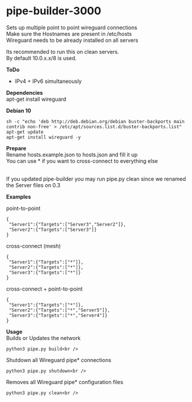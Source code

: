# pipe-builder-3000

Sets up multiple point to point wireguard connections<br />
Make sure the Hostnames are present in /etc/hosts<br />
Wireguard needs to be already installed on all servers<br />

Its recommended to run this on clean servers.<br />
By default 10.0.x.x/8 is used.

**ToDo**<br />
- IPv4 + IPv6 simultaneously

**Dependencies**<br />
apt-get install wireguard

**Debian 10**<br />
```
sh -c "echo 'deb http://deb.debian.org/debian buster-backports main contrib non-free' > /etc/apt/sources.list.d/buster-backports.list"
apt-get update
apt-get install wireguard -y
```

**Prepare**<br />
Rename hosts.example.json to hosts.json and fill it up<br />
You can use * if you want to cross-connect to everything else<br /><br />

If you updated pipe-builder you may run pipe.py clean since we renamed the Server files on 0.3<br />

**Examples**<br />

point-to-point<br />
```
{
 "Server1":{"Targets":["Server3","Server2"]},
 "Server2":{"Targets":["Server3"]}
}
```

cross-connect (mesh)<br />
```
{
 "Server1":{"Targets":["*"]},
 "Server2":{"Targets":["*"]},
 "Server3":{"Targets":["*"]}
}
```

cross-connect + point-to-point<br />
```
{
 "Server1":{"Targets":["*"]},
 "Server2":{"Targets":["*","Server5"]},
 "Server3":{"Targets":["*","Server4"]}
}
```

**Usage**<br />
Builds or Updates the network<br />
```
python3 pipe.py build<br />
```
Shutdown all Wireguard pipe* connections<br />
```
python3 pipe.py shutdown<br />
```
Removes all Wireguard pipe* configuration files<br />
```
python3 pipe.py clean<br />
```
